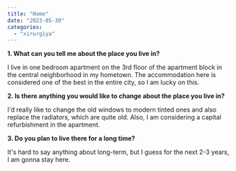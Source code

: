 ```yaml
---
title: "Home"
date: "2023-05-30"
categories: 
  - "xirurgiya"
---
```


**1\. What can you tell me about the place you live in?**

I live in one bedroom apartment on the 3rd floor of the apartment block in the central neighborhood in my hometown. The accommodation here is considered one of the best in the entire city, so I am lucky on this.

  
**2\. Is there anything you would like to change about the place you live in?**

I'd really like to change the old windows to modern tinted ones and also replace the radiators, which are quite old. Also, I am considering a capital refurbishment in the apartment.

  
**3\. Do you plan to live there for a long time?**

It's hard to say anything about long-term, but I guess for the next 2-3 years, I am gonna stay here.
